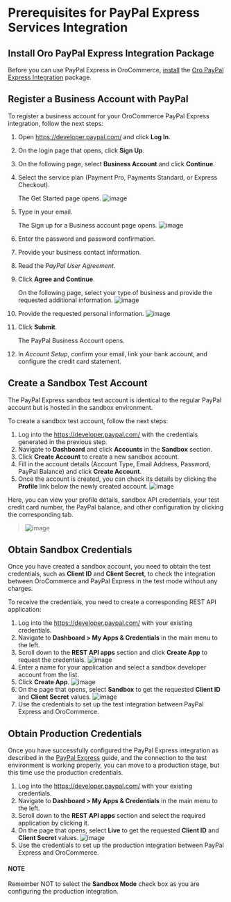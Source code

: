 <a id="user-guide-payment-prerequisites-paypal-express"></a>

# Prerequisites for PayPal Express Services Integration

<!-- begin -->

## Install Oro PayPal Express Integration Package

Before you can use PayPal Express in OroCommerce, [install](../../../../../../../backend/extension/install-extension.md#cookbook-extensions-composer) the <a href="https://packagist.oroinc.com/?#oro/paypal-express" target="_blank">Oro PayPal Express Integration</a>  package.

## Register a Business Account with PayPal

To register a business account for your OroCommerce PayPal Express integration, follow the next steps:

1. Open <a href="https://developer.paypal.com/" target="_blank">https://developer.paypal.com/</a> and click **Log In**.
2. On the login page that opens, click **Sign Up**.
3. On the following page, select **Business Account** and click **Continue**.
4. Select the service plan (Payment Pro, Payments Standard, or Express Checkout).

   The Get Started page opens.
   ![image](user/img/system/integrations/paypal/paypal_business_account_1.png)
5. Type in your email.

   The Sign up for a Business account page opens.
   ![image](user/img/system/integrations/paypal/paypal_business_account_2.png)
6. Enter the password and password confirmation.
7. Provide your business contact information.
8. Read the *PayPal User Agreement*.
9. Click **Agree and Continue**.

   On the following page, select your type of business and provide the requested additional information.
   ![image](user/img/system/integrations/paypal/paypal_business_account_3.png)
10. Provide the requested personal information.
    ![image](user/img/system/integrations/paypal/paypal_business_account_4.png)
11. Click **Submit**.

    The PayPal Business Account opens.
12. In *Account Setup*, confirm your email, link your bank account, and configure the credit card statement.

<a id="paypal-express-test-account"></a>

## Create a Sandbox Test Account

The PayPal Express sandbox test account is identical to the regular PayPal account but is hosted in the sandbox environment.

To create a sandbox test account, follow the next steps:

1. Log into the <a href="https://developer.paypal.com/" target="_blank">https://developer.paypal.com/</a> with the credentials generated in the previous step.
2. Navigate to **Dashboard** and click **Accounts** in the **Sandbox** section.
3. Click **Create Account** to create a new sandbox account.
4. Fill in the account details (Account Type, Email Address, Password, PayPal Balance) and click **Create Account**.
5. Once the account is created, you can check its details by clicking the **Profile** link below the newly created account.
   ![image](user/img/system/integrations/paypal/paypal_sandbox_account.png)

Here, you can view your profile details, sandbox API credentials, your test credit card number, the PayPal balance, and other configuration by clicking the corresponding tab.

> ![image](user/img/system/integrations/paypal/paypal_sandbox_profile_details.png)

<a id="paypal-express-sandbox-credentials"></a>

## Obtain Sandbox Credentials

Once you have created a sandbox account, you need to obtain the test credentials, such as **Client ID** and **Client Secret**, to check the integration between OroCommerce and PayPal Express in the test mode without any charges.

To receive the credentials, you need to create a corresponding REST API application:

1. Log into the <a href="https://developer.paypal.com/" target="_blank">https://developer.paypal.com/</a> with your existing credentials.
2. Navigate to **Dashboard > My Apps & Credentials** in the main menu to the left.
3. Scroll down to the **REST API apps** section and click **Create App** to request the credentials.
   ![image](user/img/system/integrations/paypal/paypal_rest_API_credentials.png)
4. Enter a name for your application and select a sandbox developer account from the list.
5. Click **Create App**.
   ![image](user/img/system/integrations/paypal/paypal_rest_API_credentials_steps.png)
6. On the page that opens, select **Sandbox** to get the requested **Client ID** and **Client Secret** values.
   ![image](user/img/system/integrations/paypal/paypal_sandbox_API_credentials.png)
7. Use the credentials to set up the test integration between PayPal Express and OroCommerce.

<a id="paypal-express-production-credentials"></a>

## Obtain Production Credentials

Once you have successfully configured the PayPal Express integration as described in the [PayPal Express](index.md#config-guide-payment-paypal-express) guide, and the connection to the test environment is working properly, you can move to a production stage, but this time use the production credentials.

1. Log into the <a href="https://developer.paypal.com/" target="_blank">https://developer.paypal.com/</a> with your existing credentials.
2. Navigate to **Dashboard > My Apps & Credentials** in the main menu to the left.
3. Scroll down to the **REST API apps** section and select the required application by clicking it.
4. On the page that opens, select **Live** to get the requested **Client ID** and **Client Secret** values.
   ![image](user/img/system/integrations/paypal/paypal_live_API_credentials.png)
5. Use the credentials to set up the production integration between PayPal Express and OroCommerce.

#### NOTE
Remember NOT to select the **Sandbox Mode** check box as you are configuring the production integration.
